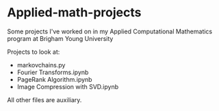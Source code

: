 # Applied-math-projects

Some projects I've worked on in my Applied Computational Mathematics program at Brigham Young University

Projects to look at:
- markovchains.py
- Fourier Transforms.ipynb
- PageRank Algorithm.ipynb
- Image Compression with SVD.ipynb

All other files are auxiliary.
